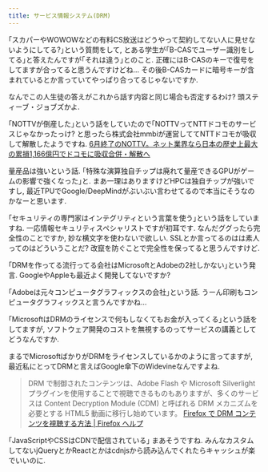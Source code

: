 ```yaml
---
title: サービス情報システム(DRM)
---
```


｢スカパーやWOWOWなどの有料CS放送はどうやって契約してない人に見せないようにしてる?｣という質問をして,
とある学生が｢B-CASでユーザー識別をしてる｣と答えたんですが｢それは違う｣とのこと.
正確にはB-CASのキーで復号をしてますが合ってると思うんですけどね…
その後B-CASカードに暗号キーが含まれているとか言っていてやっぱり合ってるじゃないですか.

なんでこの人生徒の答えがこれから話す内容と同じ場合も否定するわけ?
頭スティーブ・ジョブズかよ.

｢NOTTVが倒産した｣という話をしていたので｢NOTTVってNTTドコモのサービスじゃなかったっけ?
と思ったら株式会社mmbiが運営しててNTTドコモが吸収して解散したようですね.
[6月終了のNOTTV。ネット業界なら日本の歴史上最大の累損1,166億円でドコモに吸収合併・解散へ](http://it-rush.com/nottv-mmbi)

量産品は強いという話.
｢特殊な演算独自チップは廃れて量産できるGPUがゲームの影響で強くなった｣と.
まあ一理はありますけどHPCは独自チップが強いですし,
最近TPUでGoogle/DeepMindがぶいぶい言わせてるので本当にそうなのかなーと思います.

｢セキュリティの専門家はインテグリティという言葉を使う｣という話をしていますね.
一応情報セキュリティスペシャリストですが初耳です.
なんだググったら完全性のことですか,
妙な横文字を使わないで欲しい.
SSLとか言ってるのはは素人ってのはどういうことだ?
改竄を防ぐことで完全性を保ってると思うんですけど.

｢DRMを作ってる流行ってる会社はMicrosoftとAdobeの2社しかない｣という発言.
GoogleやAppleも最近よく開発してないですか?

｢Adobeは元々コンピュータグラフィックスの会社｣という話.
うーん印刷もコンピュータグラフィックスと言うんですかね…

｢MicrosoftはDRMのライセンスで何もしなくてもお金が入ってくる｣という話をしてますが,
ソフトウェア開発のコストを無視するのってサービスの講義としてどうなんですか.

まるでMicrosoftばかりがDRMをライセンスしているかのように言ってますが,
最近私にとってDRMと言えばGoogle傘下のWidevineなんですよね.

> DRM で制御されたコンテンツは、Adobe Flash や Microsoft Silverlight プラグインを使用することで視聴できるものもありますが、多くのサービスは Content Decryption Module (CDM) と呼ばれる DRM メカニズムを必要とする HTML5 動画に移行し始めています。
> [Firefox で DRM コンテンツを視聴する方法 | Firefox ヘルプ](https://support.mozilla.org/ja/kb/enable-drm)

｢JavaScriptやCSSはCDNで配信されている｣
まあそうですね.
みんなカスタムしてないjQueryとかReactとかはcdnjsから読み込んでくれたらキャッシュが楽でいいのに.
